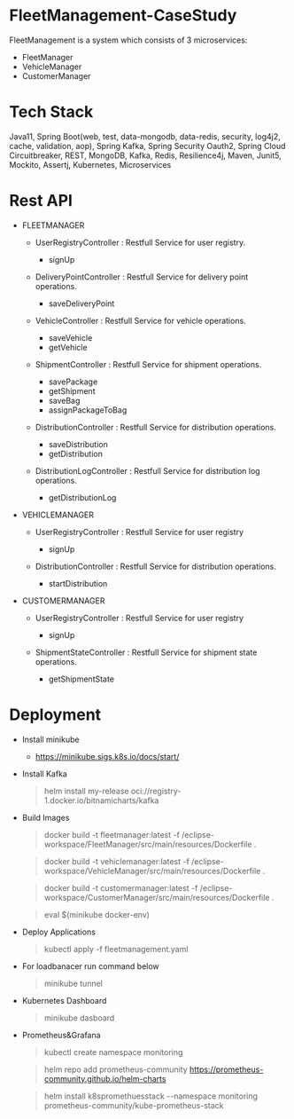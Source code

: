 # FleetManagement-CaseStudy

FleetManagement is a system which consists of 3 microservices:
- FleetManager
- VehicleManager
- CustomerManager

# Tech Stack

Java11,
Spring Boot(web, test, data-mongodb, data-redis, security, log4j2, cache, validation, aop),
Spring Kafka,
Spring Security Oauth2,
Spring Cloud Circuitbreaker,
REST,
MongoDB,
Kafka,
Redis,
Resilience4j,
Maven,
Junit5, Mockito, Assertj,
Kubernetes,
Microservices

# Rest API

- FLEETMANAGER
  - UserRegistryController : Restfull Service for user registry.
    - signUp
 
  - DeliveryPointController : Restfull Service for delivery point operations.
    - saveDeliveryPoint 

  - VehicleController : Restfull Service for vehicle operations.
    - saveVehicle
    - getVehicle

  - ShipmentController : Restfull Service for shipment operations.
    - savePackage
    - getShipment
    - saveBag
    - assignPackageToBag
    
  - DistributionController : Restfull Service for distribution operations.
    - saveDistribution
    - getDistribution

  - DistributionLogController : Restfull Service for distribution log operations.
    - getDistributionLog
   
- VEHICLEMANAGER
  - UserRegistryController : Restfull Service for user registry
    - signUp
      
  - DistributionController : Restfull Service for distribution operations.
    - startDistribution

- CUSTOMERMANAGER
  - UserRegistryController : Restfull Service for user registry
    - signUp
   
  - ShipmentStateController : Restfull Service for shipment state operations.
    - getShipmentState

# Deployment

- Install minikube
  - https://minikube.sigs.k8s.io/docs/start/
    
- Install Kafka
   >helm install my-release oci://registry-1.docker.io/bitnamicharts/kafka
   
- Build Images
  > docker build -t fleetmanager:latest -f /eclipse-workspace/FleetManager/src/main/resources/Dockerfile .
  
  > docker build -t vehiclemanager:latest -f /eclipse-workspace/VehicleManager/src/main/resources/Dockerfile .
  
  > docker build -t customermanager:latest -f /eclipse-workspace/CustomerManager/src/main/resources/Dockerfile .
  
  > eval $(minikube docker-env)
  
- Deploy Applications
  > kubectl apply -f fleetmanagement.yaml
  
- For loadbanacer run command below
  > minikube tunnel
  
- Kubernetes Dashboard
  > minikube dasboard
  
- Prometheus&Grafana
  > kubectl create namespace monitoring
  
  > helm repo add prometheus-community https://prometheus-community.github.io/helm-charts
  
  > helm install k8spromethuesstack --namespace monitoring prometheus-community/kube-prometheus-stack
